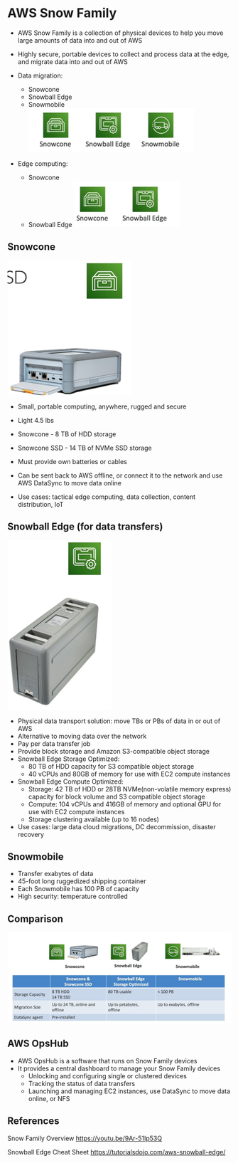 # AWS Snow Family

- AWS Snow Family is a collection of physical devices to help you move large amounts of data into and out of AWS
- Highly secure, portable devices to collect and process data at the edge, and migrate data into and out of AWS

- Data migration:
    - Snowcone
    - Snowball Edge
    - Snowmobile
![Data Migration](images/data-migration.png)

- Edge computing:
    - Snowcone
    - Snowball Edge
![Edge computing](images/edge-computing.png)



## Snowcone
![Snow Cone](images/snowcone.png)
- Small, portable computing, anywhere, rugged and secure
- Light 4.5 lbs

- Snowcone - 8 TB of HDD storage
- Snowcone SSD - 14 TB of NVMe SSD storage
- Must provide own batteries or cables
- Can be sent back to AWS offline, or connect it to the network and use AWS DataSync to move data online
- Use cases: tactical edge computing, data collection, content distribution, IoT


## Snowball Edge (for data transfers)
![Snowball Edge](images/snowball-edge.png)

- Physical data transport solution: move TBs or PBs of data in or out of AWS
- Alternative to moving data over the network
- Pay per data transfer job
- Provide block storage and Amazon S3-compatible object storage
- Snowball Edge Storage Optimized:
    - 80 TB of HDD capacity for S3 compatible object storage
    - 40 vCPUs and 80GB of memory for use with EC2 compute instances
- Snowball Edge Compute Optimized:
    - Storage: 42 TB of HDD or 28TB NVMe(non-volatile memory express) capacity for block volume and S3 compatible object storage
    - Compute: 104 vCPUs and 416GB of memory and optional GPU for use with EC2 compute instances
    - Storage clustering available (up to 16 nodes)
- Use cases: large data cloud migrations, DC decommission, disaster recovery



## Snowmobile

- Transfer exabytes of data
- 45-foot long ruggedized shipping container
- Each Snowmobile has 100 PB of capacity
- High security: temperature controlled

## Comparison

![Comparison](images/storage-compare.png)


## AWS OpsHub
- AWS OpsHub is a software that runs on Snow Family devices
- It provides a central dashboard to manage your Snow Family devices
    - Unlocking and configuring single or clustered devices
    - Tracking the status of data transfers
    - Launching and managing EC2 instances, use DataSync to move data online, or NFS

## References

Snow Family Overview
https://youtu.be/9Ar-51Ip53Q

Snowball Edge Cheat Sheet
https://tutorialsdojo.com/aws-snowball-edge/

